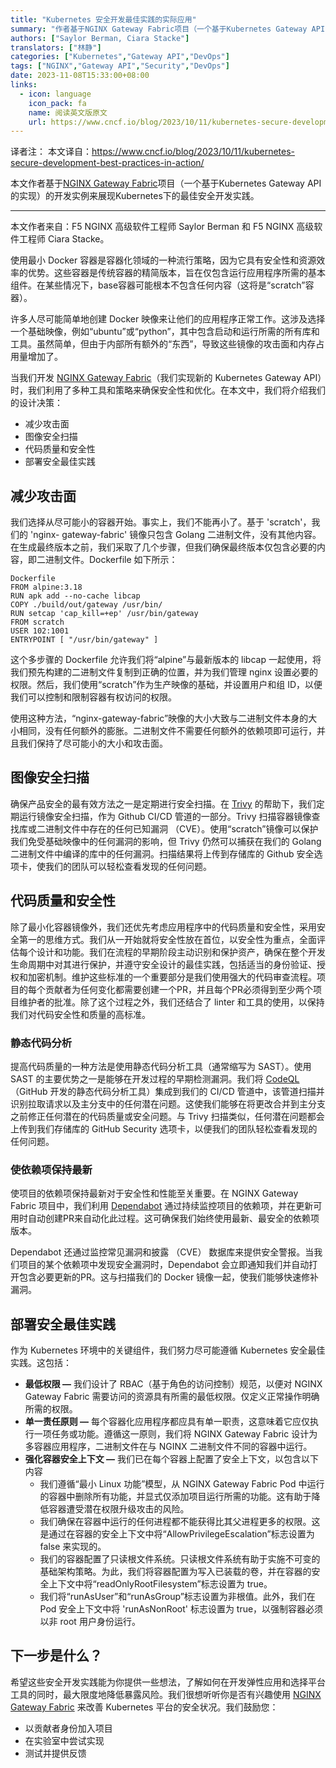 ```yaml
---
title: "Kubernetes 安全开发最佳实践的实际应用"
summary: "作者基于NGINX Gateway Fabric项目（一个基于Kubernetes Gateway API的实现）的开发实例来展现Kubernetes下的最佳安全开发实践。"
authors: ["Saylor Berman, Ciara Stacke"]
translators: ["林静"]
categories: ["Kubernetes","Gateway API","DevOps"]
tags: ["NGINX","Gateway API","Security","DevOps"]
date: 2023-11-08T15:33:00+08:00
links:
  - icon: language
    icon_pack: fa
    name: 阅读英文版原文
    url: https://www.cncf.io/blog/2023/10/11/kubernetes-secure-development-best-practices-in-action/
---
```


译者注：
本文译自：<https://www.cncf.io/blog/2023/10/11/kubernetes-secure-development-best-practices-in-action/>

本文作者基于[NGINX Gateway Fabric](https://github.com/nginxinc/nginx-gateway-fabric)项目（一个基于Kubernetes Gateway API的实现）的开发实例来展现Kubernetes下的最佳安全开发实践。

---

本文作者来自：F5 NGINX 高级软件工程师 Saylor Berman 和 F5 NGINX 高级软件工程师 Ciara Stacke。

使用最小 Docker 容器是容器化领域的一种流行策略，因为它具有安全性和资源效率的优势。这些容器是传统容器的精简版本，旨在仅包含运行应用程序所需的基本组件。在某些情况下，base容器可能根本不包含任何内容（这将是“scratch”容器）。

许多人尽可能简单地创建 Docker 映像来让他们的应用程序正常工作。这涉及选择一个基础映像，例如“ubuntu”或“python”，其中包含启动和运行所需的所有库和工具。虽然简单，但由于内部所有额外的“东西”，导致这些镜像的攻击面和内存占用量增加了。

当我们开发 [NGINX Gateway Fabric](https://github.com/nginxinc/nginx-gateway-fabric)（我们实现新的 Kubernetes Gateway API）时，我们利用了多种工具和策略来确保安全性和优化。在本文中，我们将介绍我们的设计决策：

* 减少攻击面
* 图像安全扫描
* 代码质量和安全性
* 部署安全最佳实践

## 减少攻击面

我们选择从尽可能小的容器开始。事实上，我们不能再小了。基于 'scratch'，我们的 'nginx- gateway-fabric' 镜像只包含 Golang 二进制文件，没有其他内容。在生成最终版本之前，我们采取了几个步骤，但我们确保最终版本仅包含必要的内容，即二进制文件。Dockerfile 如下所示：

```
Dockerfile 
FROM alpine:3.18 
RUN apk add --no-cache libcap 
COPY ./build/out/gateway /usr/bin/ 
RUN setcap 'cap_kill=+ep' /usr/bin/gateway 
FROM scratch 
USER 102:1001 
ENTRYPOINT [ "/usr/bin/gateway" ]
```

这个多步骤的 Dockerfile 允许我们将“alpine”与最新版本的 libcap 一起使用，将我们预先构建的二进制文件复制到正确的位置，并为我们管理 nginx 设置必要的权限。然后，我们使用“scratch”作为生产映像的基础，并设置用户和组 ID，以便我们可以控制和限制容器有权访问的权限。

使用这种方法，“nginx-gateway-fabric”映像的大小大致与二进制文件本身的大小相同，没有任何额外的膨胀。二进制文件不需要任何额外的依赖项即可运行，并且我们保持了尽可能小的大小和攻击面。

## 图像安全扫描

确保产品安全的最有效方法之一是定期进行安全扫描。在 [Trivy](https://trivy.dev/) 的帮助下，我们定期运行镜像安全扫描，作为 Github CI/CD 管道的一部分。Trivy 扫描容器镜像查找库或二进制文件中存在的任何已知漏洞 （CVE）。使用“scratch”镜像可以保护我们免受基础映像中的任何漏洞的影响，但 Trivy 仍然可以捕获在我们的 Golang 二进制文件中编译的库中的任何漏洞。扫描结果将上传到存储库的 Github 安全选项卡，使我们的团队可以轻松查看发现的任何问题。

## 代码质量和安全性

除了最小化容器镜像外，我们还优先考虑应用程序中的代码质量和安全性，采用安全第一的思维方式。我们从一开始就将安全性放在首位，以安全性为重点，全面评估每个设计和功能。我们在流程的早期阶段主动识别和保护资产，确保在整个开发生命周期中对其进行保护，并遵守安全设计的最佳实践，包括适当的身份验证、授权和加密机制。维护这些标准的一个重要部分是我们使用强大的代码审查流程。项目的每个贡献者为任何变化都需要创建一个PR，并且每个PR必须得到至少两个项目维护者的批准。除了这个过程之外，我们还结合了 linter 和工具的使用，以保持我们对代码安全性和质量的高标准。

### 静态代码分析

提高代码质量的一种方法是使用静态代码分析工具（通常缩写为 SAST）。使用 SAST 的主要优势之一是能够在开发过程的早期检测漏洞。我们将 [CodeQL](https://codeql.github.com/docs/codeql-overview/about-codeql/)（GitHub 开发的静态代码分析工具）集成到我们的 CI/CD 管道中，该管道扫描并识别拉取请求以及主分支中的任何潜在问题。这使我们能够在将更改合并到主分支之前修正任何潜在的代码质量或安全问题。与 Trivy 扫描类似，任何潜在问题都会上传到我们存储库的 GitHub Security 选项卡，以便我们的团队轻松查看发现的任何问题。

### 使依赖项保持最新

使项目的依赖项保持最新对于安全性和性能至关重要。在 NGINX Gateway Fabric 项目中，我们利用 [Dependabot](https://docs.github.com/en/code-security/dependabot) 通过持续监控项目的依赖项，并在更新可用时自动创建PR来自动化此过程。这可确保我们始终使用最新、最安全的依赖项版本。

Dependabot 还通过监控常见漏洞和披露 （CVE） 数据库来提供安全警报。当我们项目的某个依赖项中发现安全漏洞时，Dependabot 会立即通知我们并自动打开包含必要更新的PR。这与扫描我们的 Docker 镜像一起，使我们能够快速修补漏洞。


## 部署安全最佳实践

作为 Kubernetes 环境中的关键组件，我们努力尽可能遵循 Kubernetes 安全最佳实践。这包括：

- **最低权限 —** 我们设计了 RBAC（基于角色的访问控制）规范，以便对 NGINX Gateway Fabric 需要访问的资源具有所需的最低权限。仅定义正常操作明确所需的权限。
- **单一责任原则 —** 每个容器化应用程序都应具有单一职责，这意味着它应仅执行一项任务或功能。遵循这一原则，我们将 NGINX Gateway Fabric 设计为多容器应用程序，二进制文件在与 NGINX 二进制文件不同的容器中运行。
- **强化容器安全上下文 —** 我们已在每个容器上配置了安全上下文，以包含以下内容
  - 我们遵循“最小 Linux 功能”模型，从 NGINX Gateway Fabric Pod 中运行的容器中删除所有功能，并显式仅添加项目运行所需的功能。这有助于降低容器遭受潜在权限升级攻击的风险。
  - 我们确保在容器中运行的任何进程都不能获得比其父进程更多的权限。这是通过在容器的安全上下文中将“AllowPrivilegeEscalation”标志设置为 false 来实现的。
  - 我们的容器配置了只读根文件系统。只读根文件系统有助于实施不可变的基础架构策略。为此，我们将容器配置为写入已装载的卷，并在容器的安全上下文中将“readOnlyRootFilesystem”标志设置为 true。
  - 我们将“runAsUser”和“runAsGroup”标志设置为非根值。此外，我们在 Pod 安全上下文中将 'runAsNonRoot' 标志设置为 true，以强制容器必须以非 root 用户身份运行。

## 下一步是什么？

希望这些安全开发实践能为你提供一些想法，了解如何在开发弹性应用和选择平台工具的同时，最大限度地降低暴露风险。我们很想听听你是否有兴趣使用 [NGINX Gateway Fabric](https://github.com/nginxinc/nginx-gateway-fabric) 来改善 Kubernetes 平台的安全状况。我们鼓励您：

- 以贡献者身份加入项目
- 在实验室中尝试实现
- 测试并提供反馈
